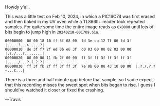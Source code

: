 Howdy y'all,

This was a little test on Feb 10, 2024, in which a PIC16C74 was first
erased and then baked in my UV oven while a TL866II+ reader took
repeated samples.  For quite some time the entire image reads as
`0x0000` until lots of bits begin to jump high in
`20240210-001709.bin`.

```
00000000  00 00 18 10 ff 3f 08 00  fd 3e cb 12 7f 06 fd 3f  |.....?...>.....?|
00000010  de 3f f7 2f ed 0b e6 3f  c0 03 00 00 02 02 00 00  |.?./...?........|
00000020  00 00 80 11 fb 2f 00 00  ff 3f ff 3f ff 3f ff 3f  |...../...?.?.?.?|
00000030  ff 3f fb 2f ff 3f ff 3f  7e 0b 00 00 43 10 00 00  |.?./.?.?~...C...|
```

There is a three and half minute gap before that sample, so I sadle
expect that this recording misses the sweet spot when bits began to
rise.  I guess I should've watched it closer or fixed the crashing.

--Travis

